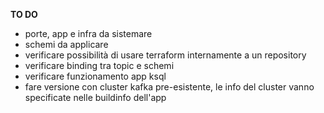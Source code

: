 **TO DO**
* porte, app e infra da sistemare
* schemi da applicare
* verificare possibilità di usare terraform internamente a un repository
* verificare binding tra topic e schemi
* verificare funzionamento app ksql
* fare versione con cluster kafka pre-esistente, le info del cluster vanno specificate nelle buildinfo dell'app